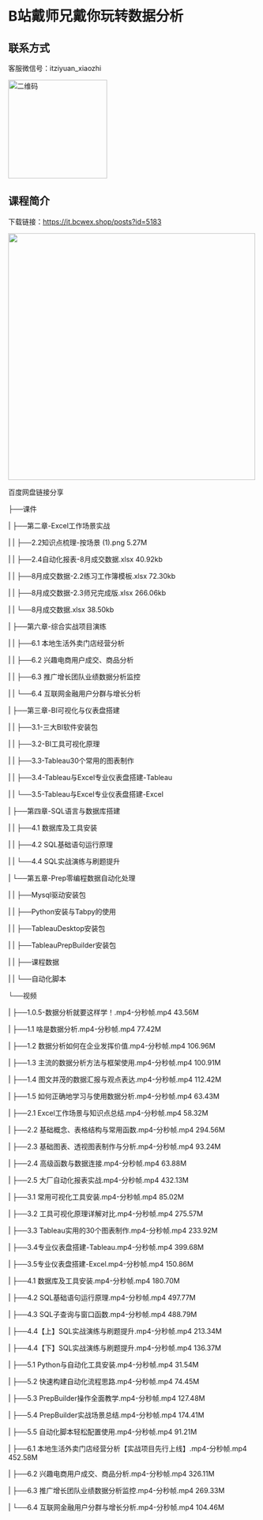 # B站戴师兄戴你玩转数据分析

## 联系方式

客服微信号：itziyuan_xiaozhi

<img src="https://ziyuanyun.oss-cn-guangzhou.aliyuncs.com/common/20240614073449/666b82192834a.jpg" width="200" height="200" alt="二维码">

## 课程简介

下载链接：https://it.bcwex.shop/posts?id=5183

<img src="https://ziyuanyun.oss-cn-guangzhou.aliyuncs.com/yun/20241201160136/674c17e03aff1.jpg" width="500" alt="">

  

 百度网盘链接分享

 ├──课件

 | ├──第二章-Excel工作场景实战

 | | ├──2.2知识点梳理-按场景 (1).png 5.27M

 | | ├──2.4自动化报表-8月成交数据.xlsx 40.92kb

 | | ├──8月成交数据-2.2练习工作簿模板.xlsx 72.30kb

 | | ├──8月成交数据-2.3师兄完成版.xlsx 266.06kb

 | | └──8月成交数据.xlsx 38.50kb

 | ├──第六章-综合实战项目演练

 | | ├──6.1 本地生活外卖门店经营分析

 | | ├──6.2 兴趣电商用户成交、商品分析

 | | ├──6.3 推广增长团队业绩数据分析监控

 | | └──6.4 互联网金融用户分群与增长分析

 | ├──第三章-BI可视化与仪表盘搭建

 | | ├──3.1-三大BI软件安装包

 | | ├──3.2-BI工具可视化原理

 | | ├──3.3-Tableau30个常用的图表制作

 | | ├──3.4-Tableau与Excel专业仪表盘搭建-Tableau

 | | └──3.5-Tableau与Excel专业仪表盘搭建-Excel

 | ├──第四章-SQL语言与数据库搭建

 | | ├──4.1 数据库及工具安装

 | | ├──4.2 SQL基础语句运行原理

 | | └──4.4 SQL实战演练与刷题提升

 | └──第五章-Prep零编程数据自动化处理

 | | ├──Mysql驱动安装包

 | | ├──Python安装与Tabpy的使用

 | | ├──TableauDesktop安装包

 | | ├──TableauPrepBuilder安装包

 | | ├──课程数据

 | | └──自动化脚本

 └──视频

 | ├──1.0.5-数据分析就要这样学！.mp4-分秒帧.mp4 43.56M

 | ├──1.1 啥是数据分析.mp4-分秒帧.mp4 77.42M

 | ├──1.2 数据分析如何在企业发挥价值.mp4-分秒帧.mp4 106.96M

 | ├──1.3 主流的数据分析方法与框架使用.mp4-分秒帧.mp4 100.91M

 | ├──1.4 图文并茂的数据汇报与观点表达.mp4-分秒帧.mp4 112.42M

 | ├──1.5 如何正确地学习与使用数据分析.mp4-分秒帧.mp4 63.43M

 | ├──2.1 Excel工作场景与知识点总结.mp4-分秒帧.mp4 58.32M

 | ├──2.2 基础概念、表格结构与常用函数.mp4-分秒帧.mp4 294.56M

 | ├──2.3 基础图表、透视图表制作与分析.mp4-分秒帧.mp4 93.24M

 | ├──2.4 高级函数与数据连接.mp4-分秒帧.mp4 63.88M

 | ├──2.5 大厂自动化报表实战.mp4-分秒帧.mp4 432.13M

 | ├──3.1 常用可视化工具安装.mp4-分秒帧.mp4 85.02M

 | ├──3.2 工具可视化原理详解对比.mp4-分秒帧.mp4 275.57M

 | ├──3.3 Tableau实用的30个图表制作.mp4-分秒帧.mp4 233.92M

 | ├──3.4专业仪表盘搭建-Tableau.mp4-分秒帧.mp4 399.68M

 | ├──3.5专业仪表盘搭建-Excel.mp4-分秒帧.mp4 150.86M

 | ├──4.1 数据库及工具安装.mp4-分秒帧.mp4 180.70M

 | ├──4.2 SQL基础语句运行原理.mp4-分秒帧.mp4 497.77M

 | ├──4.3 SQL子查询与窗口函数.mp4-分秒帧.mp4 488.79M

 | ├──4.4【上】SQL实战演练与刷题提升.mp4-分秒帧.mp4 213.34M

 | ├──4.4【下】SQL实战演练与刷题提升.mp4-分秒帧.mp4 136.37M

 | ├──5.1 Python与自动化工具安装.mp4-分秒帧.mp4 31.54M

 | ├──5.2 快速构建自动化流程思路.mp4-分秒帧.mp4 74.45M

 | ├──5.3 PrepBuilder操作全面教学.mp4-分秒帧.mp4 127.48M

 | ├──5.4 PrepBuilder实战场景总结.mp4-分秒帧.mp4 174.41M

 | ├──5.5 自动化脚本轻松配置使用.mp4-分秒帧.mp4 91.21M

 | ├──6.1 本地生活外卖门店经营分析【实战项目先行上线】.mp4-分秒帧.mp4 452.58M

 | ├──6.2 兴趣电商用户成交、商品分析.mp4-分秒帧.mp4 326.11M

 | ├──6.3 推广增长团队业绩数据分析监控.mp4-分秒帧.mp4 269.33M

 | └──6.4 互联网金融用户分群与增长分析.mp4-分秒帧.mp4 104.46M

  